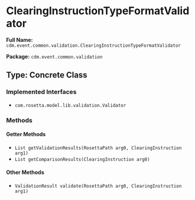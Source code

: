 # ClearingInstructionTypeFormatValidator

**Full Name:** `cdm.event.common.validation.ClearingInstructionTypeFormatValidator`

**Package:** `cdm.event.common.validation`

## Type: Concrete Class

### Implemented Interfaces

- `com.rosetta.model.lib.validation.Validator`

### Methods

#### Getter Methods

- `List getValidationResults(RosettaPath arg0, ClearingInstruction arg1)`
- `List getComparisonResults(ClearingInstruction arg0)`

#### Other Methods

- `ValidationResult validate(RosettaPath arg0, ClearingInstruction arg1)`

